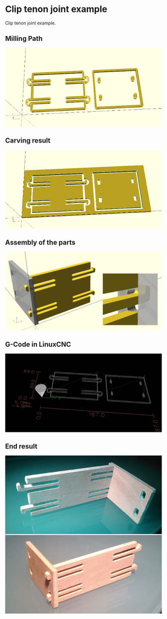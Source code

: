 # Clip tenon joint example

Clip tenon joint example.

## Milling Path
![](clip_tenon_joint_1_milling_path.png)

## Carving result
![](clip_tenon_joint_2_carving_result.png)

## Assembly of the parts
![](clip_tenon_joint_3_part_for_assembly.png)

## G-Code in LinuxCNC
![](clip_tenon_joint_4_gcode_in_linuxcnc.png)

## End result
![](clip_tenon_joint_5_end_result_1.jpg)
![](clip_tenon_joint_5_end_result_2.jpg)

